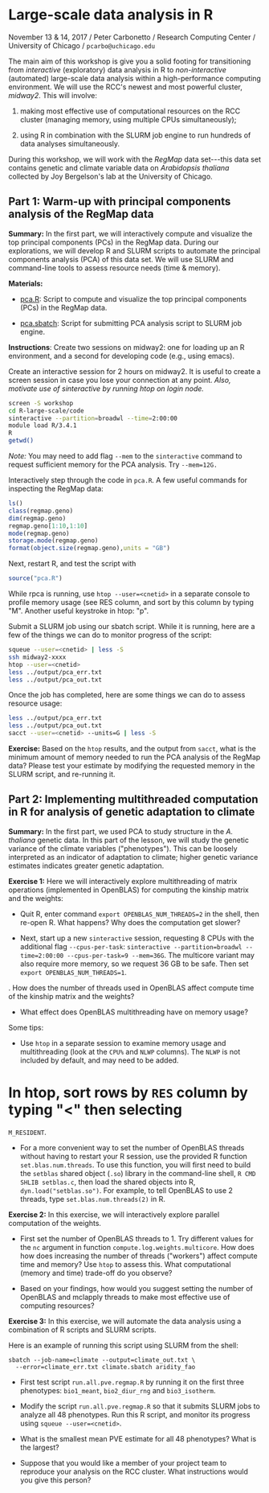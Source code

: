 # Large-scale data analysis in R

November 13 & 14, 2017 / Peter Carbonetto / Research Computing Center / 
University of Chicago / `pcarbo@uchicago.edu`

The main aim of this workshop is give you a solid footing for
transitioning from *interactive* (exploratory) data analysis in R to
*non-interactive* (automated) large-scale data analysis within a
high-performance computing environment. We will use the RCC's newest
and most powerful cluster, *midway2*. This will involve:

1. making most effective use of computational resources on the RCC
cluster (managing memory, using multiple CPUs simultaneously);

2. using R in combination with the SLURM job engine to run
hundreds of data analyses simultaneously.

During this workshop, we will work with the *RegMap* data set---this
data set contains genetic and climate variable data on *Arabidopsis
thaliana* collected by Joy Bergelson's lab at the University of
Chicago.

## Part 1: Warm-up with principal components analysis of the RegMap data

**Summary:** In the first part, we will interactively compute and
visualize the top principal components (PCs) in the RegMap
data. During our explorations, we will develop R and SLURM scripts to
automate the principal components analysis (PCA) of this data set. We
will use SLURM and command-line tools to assess resource needs (time &
memory).

**Materials:**

+ [pca.R](code/pca.R): Script to compute and visualize the top
  principal components (PCs) in the RegMap data.

+ [pca.sbatch](code/pca.sbatch): Script for submitting PCA analysis
  script to SLURM job engine.

**Instructions**: Create two sessions on midway2: one for loading up
an R environment, and a second for developing code (e.g., using
emacs).

Create an interactive session for 2 hours on midway2. It is useful to
create a screen session in case you lose your connection at any
point. *Also, motivate use of sinteractive by running htop on login
node.*

```bash
screen -S workshop
cd R-large-scale/code
sinteractive --partition=broadwl --time=2:00:00
module load R/3.4.1
R
getwd()
```

*Note:* You may need to add flag `--mem` to the `sinteractive` command
 to request sufficient memory for the PCA analysis. Try `--mem=12G.`

Interactively step through the code in `pca.R`. A few useful commands
for inspecting the RegMap data:

```R
ls()
class(regmap.geno)
dim(regmap.geno)
regmap.geno[1:10,1:10]
mode(regmap.geno)
storage.mode(regmap.geno)
format(object.size(regmap.geno),units = "GB")
```

Next, restart R, and test the script with

```R
source("pca.R")
```

While rpca is running, use `htop --user=<cnetid>` in a separate
console to profile memory usage (see RES column, and sort by this
column by typing "M". Another useful keystroke in htop: "p".

Submit a SLURM job using our sbatch script. While it is running, here
are a few of the things we can do to monitor progress of the script:

```bash
squeue --user=<cnetid> | less -S
ssh midway2-xxxx
htop --user=<cnetid>
less ../output/pca_err.txt
less ../output/pca_out.txt
```

Once the job has completed, here are some things we can do to assess
resource usage:

```bash
less ../output/pca_err.txt
less ../output/pca_out.txt
sacct --user=<cnetid> --units=G | less -S
```

**Exercise:** Based on the `htop` results, and the output from
`sacct`, what is the minimum amount of memory needed to run the PCA
analysis of the RegMap data? Please test your estimate by modifying
the requested memory in the SLURM script, and re-running it.

## Part 2: Implementing multithreaded computation in R for analysis of genetic adaptation to climate

**Summary:** In the first part, we used PCA to study structure in the
*A. thaliana* genetic data. In this part of the lesson, we will study
the genetic variance of the climate variables ("phenotypes"). This
can be loosely interpreted as an indicator of adaptation to climate;
higher genetic variance estimates indicates greater genetic
adaptation.

**Exercise 1:** Here we will interactively explore multithreading of
matrix operations (implemented in OpenBLAS) for computing the kinship
matrix and the weights:

+ Quit R, enter command `export OPENBLAS_NUM_THREADS=2` in the shell,
  then re-open R. What happens? Why does the computation get slower?

+ Next, start up a new `sinteractive` session, requesting 8 CPUs with
  the additional flag `--cpus-per-task`: `sinteractive
  --partition=broadwl --time=2:00:00 --cpus-per-task=9 --mem=36G`. The
  multicore variant may also require more memory, so we request 36 GB
  to be safe. Then set `export OPENBLAS_NUM_THREADS=1`.

. How does the number of threads used in OpenBLAS affect compute time
  of the kinship matrix and the weights?

+ What effect does OpenBLAS multithreading have on memory usage?

Some tips:

+ Use `htop` in a separate session to examine memory usage and
  multithreading (look at the `CPU%` and `NLWP` columns). The `NLWP`
  is not included by default, and may need to be added.

# In htop, sort rows by `RES` column by typing "<" then selecting
  `M_RESIDENT`.

+ For a more convenient way to set the number of OpenBLAS threads
  without having to restart your R session, use the provided R
  function `set.blas.num.threads`. To use this function, you will
  first need to build the `setblas` shared object (`.so`) library in
  the command-line shell, `R CMD SHLIB setblas.c`, then load the
  shared objects into R, `dyn.load("setblas.so")`. For example, to
  tell OpenBLAS to use 2 threads, type `set.blas.num.threads(2)` in R.

**Exercise 2:** In this exercise, we will interactively explore
parallel computation of the weights.

+ First set the number of OpenBLAS threads to 1. Try different values
  for the `nc` argument in function `compute.log.weights.multicore`.
  How does how does increasing the number of threads ("workers")
  affect compute time and memory? Use `htop` to assess this. What
  computational (memory and time) trade-off do you observe?

+ Based on your findings, how would you suggest setting the number of
  OpenBLAS and mclapply threads to make most effective use of
  computing resources?

**Exercise 3:** In this exercise, we will automate the data analysis
using a combination of R scripts and SLURM scripts.

Here is an example of running this script using SLURM from the
shell:

```
sbatch --job-name=climate --output=climate_out.txt \
  --error=climate_err.txt climate.sbatch aridity_fao
```

+ First test script `run.all.pve.regmap.R` by running it on the first
  three phenotypes: `bio1_meant`, `bio2_diur_rng` and `bio3_isotherm`.

+ Modify the script `run.all.pve.regmap.R` so that it submits SLURM
  jobs to analyze all 48 phenotypes. Run this R script, and monitor
  its progress using `squeue --user=<cnetid>`.

+ What is the smallest mean PVE estimate for all 48 phenotypes? What
  is the largest?

+ Suppose that you would like a member of your project team to
  reproduce your analysis on the RCC cluster. What instructions would
  you give this person?
